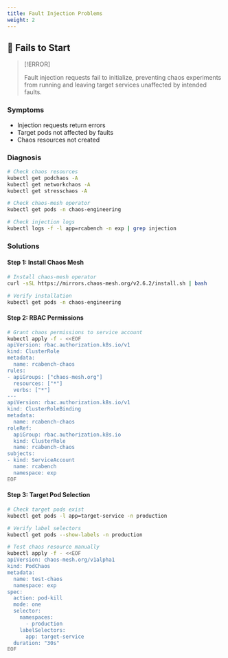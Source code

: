 ```yaml
---
title: Fault Injection Problems
weight: 2
---
```


## 🚫 Fails to Start

> [!ERROR]
>
> Fault injection requests fail to initialize, preventing chaos experiments from running and leaving target services unaffected by intended faults.

### Symptoms

- Injection requests return errors
- Target pods not affected by faults
- Chaos resources not created

### Diagnosis

```bash
# Check chaos resources
kubectl get podchaos -A
kubectl get networkchaos -A
kubectl get stresschaos -A

# Check chaos-mesh operator
kubectl get pods -n chaos-engineering

# Check injection logs
kubectl logs -f -l app=rcabench -n exp | grep injection
```

### Solutions


#### Step 1: Install Chaos Mesh

```bash
# Install chaos-mesh operator
curl -sSL https://mirrors.chaos-mesh.org/v2.6.2/install.sh | bash

# Verify installation
kubectl get pods -n chaos-engineering
```

#### Step 2: RBAC Permissions

```bash
# Grant chaos permissions to service account
kubectl apply -f - <<EOF
apiVersion: rbac.authorization.k8s.io/v1
kind: ClusterRole
metadata:
  name: rcabench-chaos
rules:
- apiGroups: ["chaos-mesh.org"]
  resources: ["*"]
  verbs: ["*"]
---
apiVersion: rbac.authorization.k8s.io/v1
kind: ClusterRoleBinding
metadata:
  name: rcabench-chaos
roleRef:
  apiGroup: rbac.authorization.k8s.io
  kind: ClusterRole
  name: rcabench-chaos
subjects:
- kind: ServiceAccount
  name: rcabench
  namespace: exp
EOF
```

#### Step 3: Target Pod Selection

```bash
# Check target pods exist
kubectl get pods -l app=target-service -n production

# Verify label selectors
kubectl get pods --show-labels -n production

# Test chaos resource manually
kubectl apply -f - <<EOF
apiVersion: chaos-mesh.org/v1alpha1
kind: PodChaos
metadata:
  name: test-chaos
  namespace: exp
spec:
  action: pod-kill
  mode: one
  selector:
    namespaces:
      - production
    labelSelectors:
      app: target-service
  duration: "30s"
EOF
```


